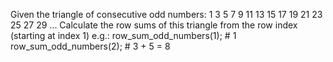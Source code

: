 Given the triangle of consecutive odd numbers:
             1
          3     5
       7     9    11
   13    15    17    19
21    23    25    27    29
...
Calculate the row sums of this triangle from the row index (starting at index 1) e.g.:
row_sum_odd_numbers(1); # 1
row_sum_odd_numbers(2); # 3 + 5 = 8